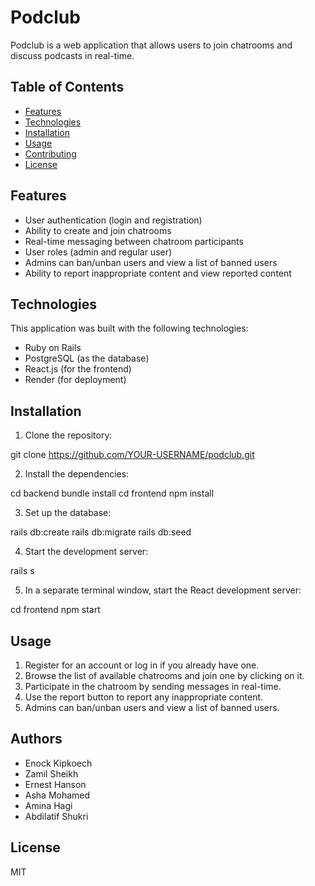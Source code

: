 # Podclub

Podclub is a web application that allows users to join chatrooms and discuss podcasts in real-time.

## Table of Contents

- [Features](#features)
- [Technologies](#technologies)
- [Installation](#installation)
- [Usage](#usage)
- [Contributing](#contributing)
- [License](#license)

## Features

- User authentication (login and registration)
- Ability to create and join chatrooms
- Real-time messaging between chatroom participants
- User roles (admin and regular user)
- Admins can ban/unban users and view a list of banned users
- Ability to report inappropriate content and view reported content

## Technologies

This application was built with the following technologies:

- Ruby on Rails
- PostgreSQL (as the database)
- React.js (for the frontend)
- Render (for deployment)

## Installation

1. Clone the repository:


git clone https://github.com/YOUR-USERNAME/podclub.git


2. Install the dependencies:

cd backend
bundle install
cd frontend
npm install


3. Set up the database:

rails db:create
rails db:migrate
rails db:seed

4. Start the development server:

rails s

5. In a separate terminal window, start the React development server:

cd frontend
npm start

## Usage

1. Register for an account or log in if you already have one.
2. Browse the list of available chatrooms and join one by clicking on it.
3. Participate in the chatroom by sending messages in real-time.
4. Use the report button to report any inappropriate content.
5. Admins can ban/unban users and view a list of banned users.

## Authors
- Enock Kipkoech
- Zamil Sheikh
- Ernest Hanson
- Asha Mohamed
- Amina Hagi
- Abdilatif Shukri

## License

MIT

